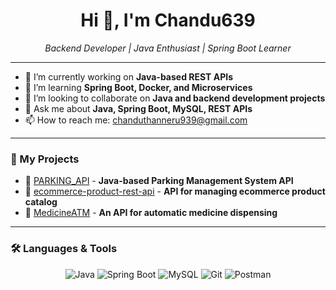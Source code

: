 <h1 align="center">Hi 👋, I'm Chandu639</h1>

<p align="center">
  <em>Backend Developer | Java Enthusiast | Spring Boot Learner</em>
</p>

---

- 🔭 I’m currently working on **Java-based REST APIs**
- 🌱 I’m learning **Spring Boot, Docker, and Microservices**
- 👯 I’m looking to collaborate on **Java and backend development projects**
- 💬 Ask me about **Java, Spring Boot, MySQL, REST APIs**
- 📫 How to reach me: [chanduthanneru939@gmail.com](mailto:chanduthanneru939@gmail.com)

---

### 🚀 My Projects
- 🔧 [PARKING_API](https://github.com/Chandu639/PARKING_API) - **Java-based Parking Management System API**
- 🛒 [ecommerce-product-rest-api](https://github.com/Chandu639/ecommerce-product-rest-api) - **API for managing ecommerce product catalog**
- 💊 [MedicineATM](https://github.com/Chandu639/MedicineATM) - **An API for automatic medicine dispensing**

---

### 🛠️ Languages & Tools
<p align="center">
  <img src="https://img.shields.io/badge/Java-%23ED8B00.svg?style=for-the-badge&logo=java&logoColor=white" alt="Java"/>
  <img src="https://img.shields.io/badge/SpringBoot-6DB33F?style=for-the-badge&logo=spring-boot&logoColor=white" alt="Spring Boot"/>
  <img src="https://img.shields.io/badge/MySQL-00758F?style=for-the-badge&logo=mysql&logoColor=white" alt="MySQL"/>
  <img src="https://img.shields.io/badge/Git-F05032?style=for-the-badge&logo=git&logoColor=white" alt="Git"/>
  <img src="https://img.shields.io/badge/Postman-FF6C37?style=for-the-badge&logo=postman&logoColor=white" alt="Postman"/>
</p>
